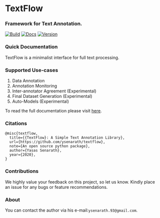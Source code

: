 # TextFlow

### Framework for Text Annotation.

[![Build](https://github.com/ysenarath/textflow/workflows/Python%20package/badge.svg)](https://github.com/ysenarath/textflow)
[![Docs](https://readthedocs.org/projects/pip/badge?version=latest&style=flat)](https://docs.textflow.app/)
[![Version](https://img.shields.io/pypi/v/textflow)](https://pypi.org/project/textflow/)

### Quick Documentation

TextFlow is a minimalist interface for full text processing.

### Supported Use-cases

1) Data Annotation 
2) Annotation Monitoring
3) Inter-annotator Agreement (Experimental)
4) Final Dataset Generation (Experimental)
5) Auto-Models (Experimental)
    
To read the full documentation please visit [here](https://docs.textflow.app/).

### Citations

```
@misc{textflow,
  title={{TextFlow}: A Simple Text Annotation Library},
  url={https://github.com/ysenarath/textflow},
  note={An open source python package},
  author={Yasas Senarath},
  year={2020},
}
```

### Contributions

We highly value your feedback on this project, 
so let us know. Kindly place an issue for any bugs or feature recommendations.

### About

You can contact the author via his e-mail:`ysenarath.93@gmail.com`.
